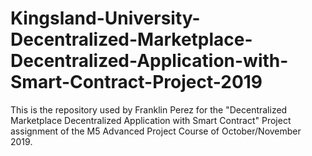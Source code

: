 # Kingsland-University-Decentralized-Marketplace-Decentralized-Application-with-Smart-Contract-Project-2019
This is the repository used by Franklin Perez for the "Decentralized Marketplace Decentralized Application with Smart Contract" Project assignment of the M5 Advanced Project Course of October/November 2019.
